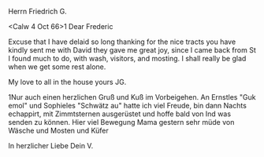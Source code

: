 Herrn Friedrich G.

 <Calw 4 Oct 66>1
Dear Frederic

Excuse that I have delaid so long thanking for the nice tracts you have kindly sent me with David they gave me great joy, since I came back from St I found much to do, with wash, visitors, and mosting. I shall really be glad when we get some rest alone.

My love to all in the house
 yours JG.


1Nur auch einen herzlichen Gruß und Kuß im Vorbeigehen. An Ernstles "Guk emol" und Sophieles "Schwätz au" hatte ich viel Freude, bin dann Nachts echappirt, mit Zimmtsternen ausgerüstet und hoffe bald von Ind was senden zu können. Hier viel Bewegung Mama gestern sehr müde von Wäsche und Mosten und Küfer

 In herzlicher Liebe Dein
 V.
